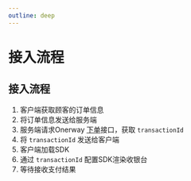 ```yaml
---
outline: deep
---
```


<script lang="ts" setup>



</script>

# 接入流程

## 接入流程

1. 客户端获取顾客的订单信息
2. 将订单信息发送给服务端
3. 服务端请求Onerway [下单](./sdk-do-transaction)接口，获取 `transactionId`
4. 将 `transactionId` 发送给客户端
5. 客户端加载SDK
6. 通过 `transactionId` 配置SDK渲染收银台
7. 等待接收支付结果

<style lang="css">



</style>